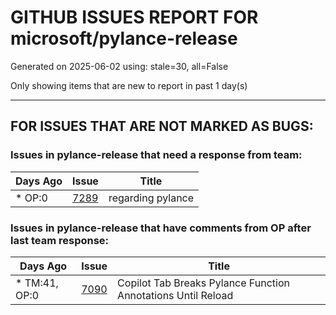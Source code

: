 
# GITHUB ISSUES REPORT FOR microsoft/pylance-release


Generated on 2025-06-02 using: stale=30, all=False


Only showing items that are new to report in past 1 day(s)


---

## FOR ISSUES THAT ARE NOT MARKED AS BUGS:


### Issues in pylance-release that need a response from team:

| Days Ago | Issue | Title |
| --- | --- | --- |
 | \* OP:0  |[7289](https://github.com/microsoft/pylance-release/issues/7289 "regarding pylance")  |regarding pylance |

### Issues in pylance-release that have comments from OP after last team response:

| Days Ago | Issue | Title |
| --- | --- | --- |
 | \* TM:41, OP:0  |[7090](https://github.com/microsoft/pylance-release/issues/7090 "Copilot Tab Breaks Pylance Function Annotations Until Reload")  |Copilot Tab Breaks Pylance Function Annotations Until Reload |




















